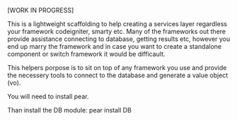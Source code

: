 [WORK IN PROGRESS]

This is a lightweight scaffolding to help creating a services layer regardless your framework codeigniter, smarty etc.  Many of the frameworks out there 
provide assistance connecting to database, getting results etc, however you end up marry the framework and in case you want to create a standalone component 
or switch framework it would be difficault.  

This helpers porpose is to sit on top of any framework you use and provide the necessery tools to connect to the database and generate a value object (vo).


You will need to install pear.  

Than install the DB module:
pear install DB

